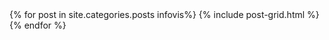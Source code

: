 <div class="tiles">
{% for post in site.categories.posts infovis%}
  {% include post-grid.html %}
{% endfor %}
</div>